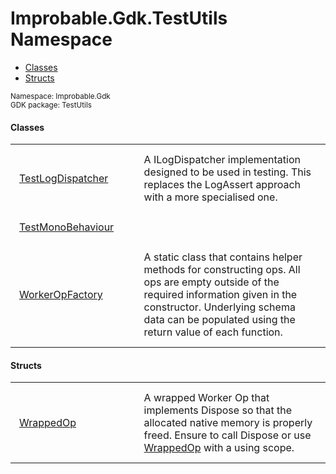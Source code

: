 
# Improbable.Gdk.TestUtils Namespace
<nav id="pageToc" class="page-toc"><ul><li><a href="#classes">Classes</a>
<li><a href="#structs">Structs</a>
</ul></nav>
<sup>
Namespace: Improbable.Gdk<br/>
GDK package: TestUtils<br />
</sup>


</p>

#### Classes

<table>
<tr>
<td style="padding: 14px; border: none; width: 17ch"><a href="{{urlRoot}}/api/test-utils/test-log-dispatcher">TestLogDispatcher</a></td>
<td style="padding: 14px; border: none;">A ILogDispatcher implementation designed to be used in testing. This replaces the LogAssert approach with a more specialised one. </td>
</tr>
<tr>
<td style="padding: 14px; border: none; width: 17ch"><a href="{{urlRoot}}/api/test-utils/test-mono-behaviour">TestMonoBehaviour</a></td>
<td style="padding: 14px; border: none;"></td>
</tr>
<tr>
<td style="padding: 14px; border: none; width: 17ch"><a href="{{urlRoot}}/api/test-utils/worker-op-factory">WorkerOpFactory</a></td>
<td style="padding: 14px; border: none;">A static class that contains helper methods for constructing ops. All ops are empty outside of the required information given in the constructor. Underlying schema data can be populated using the return value of each function. </td>
</tr>
</table>



</p>

#### Structs

<table>
<tr>
<td style="padding: 14px; border: none; width: 17ch"><a href="{{urlRoot}}/api/test-utils/wrapped-op">WrappedOp</a></td>
<td style="padding: 14px; border: none;">A wrapped Worker Op that implements Dispose so that the allocated native memory is properly freed. Ensure to call Dispose or use <a href="{{urlRoot}}/api/test-utils/wrapped-op">WrappedOp</a> with a using scope. </td>
</tr>
</table>




